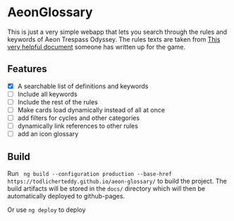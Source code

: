 # AeonGlossary

This is just a very simple webapp that lets you search through the rules and keywords of Aeon Trespass Odyssey. 
The rules texts are taken from [This very helpful document](https://docs.google.com/document/d/1u3q2ngOWhVvixLbz3PiR-4HG0A1OpcAzCM-9cveigu4/edit?usp=sharing) someone has written up for the game.

## Features

- [x] A searchable list of definitions and keywords
- [ ] Include all keywords
- [ ] Include the rest of the rules
- [ ] Make cards load dynamically instead of all at once
- [ ] add filters for cycles and other categories
- [ ] dynamically link references to other rules
- [ ] add an icon glossary

## Build

Run ` ng build --configuration production --base-href https://todlicherteddy.github.io/aeon-glossary/` to build the project. The build artifacts will be stored in the `docs/` directory which will then be automatically deployed to github-pages.

Or use `ng deploy` to deploy
